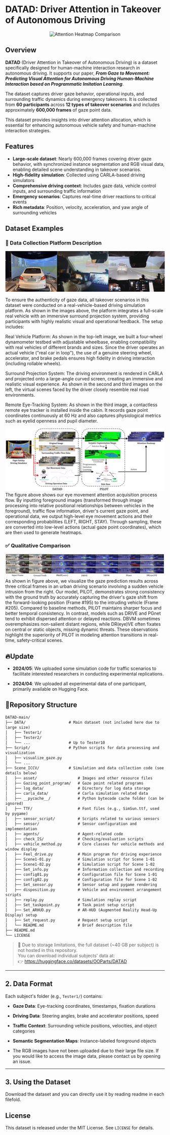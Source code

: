 # DATAD: Driver Attention in Takeover of Autonomous Driving

<div align="center">
  <img src="image/Comparison_of_Attention_Heatmap.gif" alt="Attention Heatmap Comparison" width="600" height="auto" />
</div>

## Overview

**DATAD** (Driver Attention in Takeover of Autonomous Driving) is a dataset specifically designed for human-machine interaction research in autonomous driving. It supports our  paper, **_From Gaze to Movement: Predicting Visual Attention for Autonomous Driving Human-Machine Interaction based on Programmatic Imitation Learning_**.

The dataset captures driver gaze behavior, operational inputs, and surrounding traffic dynamics during emergency takeovers. It is collected from **60 participants** across **12 types of takeover scenarios** and includes approximately **600,000 frames** of gaze point data.

This dataset provides insights into driver attention allocation, which is essential for enhancing autonomous vehicle safety and human-machine interaction strategies.


## Features
- **Large-scale dataset**: Nearly 600,000 frames covering driver gaze behavior, with synchronized instance segmentation and RGB visual data, enabling detailed scene understanding in takeover scenarios.
- **High-fidelity simulation**: Collected using CARLA-based driving simulators
- **Comprehensive driving context**: Includes gaze data, vehicle control inputs, and surrounding traffic information
- **Emergency scenarios**: Captures real-time driver reactions to critical events
- **Rich metadata**: Position, velocity, acceleration, and yaw angle of surrounding vehicles


## Dataset Examples

### 🧪 Data Collection Platform Description
![Data Collection Platform](image/equip.png)

To ensure the authenticity of gaze data, all takeover scenarios in this dataset were conducted on a real-vehicle-based driving simulation platform. As shown in the images above, the platform integrates a full-scale real vehicle with an immersive surround projection system, providing participants with highly realistic visual and operational feedback. The setup includes:

Real Vehicle Platform: As shown in the top-left image, we built a four-wheel dynamometer testbed with adjustable wheelbase, enabling compatibility with real vehicles of different brands and sizes. Since the driver operates an actual vehicle ("real car in loop"), the use of a genuine steering wheel, accelerator, and brake pedals ensures high fidelity in driving interaction (including rollable wheels).

Surround Projection System: The driving environment is rendered in CARLA and projected onto a large-angle curved screen, creating an immersive and realistic visual experience. As shown in the second and third images on the left, the virtual scenes faced by the driver closely resemble real road environments.

Remote Eye-Tracking System: As shown in the third image, a contactless remote eye tracker is installed inside the cabin. It records gaze point coordinates continuously at 60 Hz and also captures physiological metrics such as eyelid openness and pupil diameter.

![Data Collection Platform](image/process.png)
The figure above shows our eye movement attention acquisition process flow. By inputting foreground images (transformed through image processing into relative positional relationships between vehicles in the foreground), traffic flow information, driver's current gaze point, and operational data, we output high-level eye movement actions and their corresponding probabilities (LEFT, RIGHT, STAY). Through sampling, these are converted into low-level actions (actual gaze point coordinates), which are then used to generate heatmaps.

### ✅ Qualitative Comparison
![Qualitative Comparison](https://github.com/OOPartsfili/DATAD/raw/main/image/output_check.png)
As shown in figure above, we visualize the gaze prediction results across three critical frames in an urban driving scenario involving a sudden vehicle intrusion from the right. Our model, PILOT, demonstrates strong consistency with the ground truth by accurately capturing the driver's gaze shift from the forward-looking position (Frame #195) to the intruding vehicle (Frame #205). Compared to baseline methods, PILOT maintains sharper focus and better temporal consistency. In contrast, models such as DRIVE and PGnet tend to exhibit dispersed attention or delayed reactions. DBVM sometimes overemphasizes non-salient distant regions, while DR(eye)VE often fixates on central or static objects, missing dynamic threats. These observations highlight the superiority of PILOT in modeling attention transitions in real-time, safety-critical scenes.


## 🔥Update

- **2024/05**: We uploaded some simulation code for traffic scenarios to facilitate interested researchers in conducting experimental replications.

- **2024/04**: We uploaded all experimental data of one participant, primarily available on Hugging Face.



## 📖Repository Structure

```
DATAD-main/
├── DATA/                   # Main dataset (not included here due to large size)
│   ├── Tester1/
│   ├── Tester2/
│   └── ...                 # Up to Tester10
├── Script/                 # Python scripts for data processing and visualization
│   ├── visualize_gaze.py
│   └── ...
├── Scene_ICCV/             # Simulation and data collection code (see details below)
│   ├── asset/                  # Images and other resource files
│   ├── Gazing_point_program/   # Gaze point related programs
│   ├── log_data/               # Directory for log data storage
│   ├── carla_data/             # Carla simulation related data
│   ├── __pycache__/            # Python bytecode cache folder (can be ignored)
│   ├── TTF/                    # Font files (e.g., SimSun.ttf, used by pygame)
│   ├── sensor_script/          # Scripts related to various sensors
│   ├── sensor/                 # Sensor configuration and implementation
│   ├── agents/                 # Agent-related code
│   ├── check_IS/               # Checking/evaluation scripts
│   ├── vehicle_method.py       # Core classes for vehicle methods and window display
│   ├── Feel_drive.py           # Main program for driving experience
│   ├── Scene1-01.py            # Simulation script for Scene 1-01
│   ├── Scene1-02.py            # Simulation script for Scene 1-02
│   ├── Set_info.py             # Information collection and recording
│   ├── config01.py             # Configuration file for Scene 1-01
│   ├── config02.py             # Configuration file for Scene 1-02
│   ├── Set_sensor.py           # Sensor setup and pygame rendering
│   ├── disposition.py          # Vehicle and environment arrangement scripts
│   ├── replay.py               # Simulation replay script
│   ├── Set_taskpoint.py        # Task point setup script
│   ├── Set_ARHUD.py            # AR-HUD (Augmented Reality Head-Up Display) setup
│   ├── Set_request.py          # Request setup script
│   └── README.md               # Brief description file
├── README.md
└── LICENSE
```

> 💾 Due to storage limitations, the full dataset (~40 GB per subject) is not hosted in this repository.  
> You can download individual subjects' data at:  
> 👉 https://huggingface.co/datasets/OOParts/DATAD

---

## 2. Data Format

Each subject's folder (e.g., `Tester1/`) contains:
- **Gaze Data**: Eye-tracking coordinates, timestamps, fixation durations
- **Driving Data**: Steering angles, brake and accelerator positions, speed
- **Traffic Context**: Surrounding vehicle positions, velocities, and object categories
- **Semantic Segmentation Maps**: Instance-labeled foreground objects
  
- The RGB images have not been uploaded due to their large file size. If you would like to access the image data, please contact us by opening an issue.
---

## 3. Using the Dataset

Download the dataset and you can directly use it by reading readme in each filefold.


## License

This dataset is released under the MIT License. See `LICENSE` for details.
